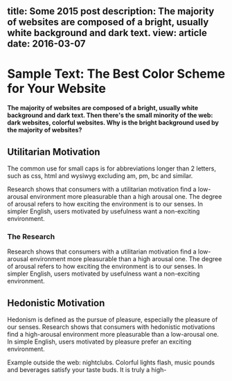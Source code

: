 title: Some 2015 post
description: The majority of websites are composed of a bright, usually white background and dark text.
view: article
date: 2016-03-07
---
# Sample Text: The Best Color Scheme for Your Website

#### The majority of websites are composed of a bright, usually white background and dark text. Then there's the small minority of the web: dark websites, colorful websites. Why is the bright background used by the majority of websites?

## Utilitarian Motivation

The common use for small caps is for abbreviations longer than 2 letters, such as css, html and wysiwyg excluding am, pm, bc and similar.

Research shows that consumers with a utilitarian motivation find a low-arousal environment more pleasurable than a high arousal one. The degree of arousal refers to how exciting the environment is to our senses. In simpler English, users motivated by usefulness want a non-exciting environment.

### The Research

Research shows that consumers with a utilitarian motivation find a low-arousal environment more pleasurable than a high arousal one. The degree of arousal refers to how exciting the environment is to our senses. In simpler English, users motivated by usefulness want a non-exciting environment.

## Hedonistic Motivation

Hedonism is defined as the pursue of pleasure, especially the pleasure of our senses. Research shows that consumers with hedonistic motivations find a high-arousal environment more pleasurable than a low-arousal one. In simple English, users motivated by pleasure prefer an exciting environment.

Example outside the web: nightclubs. Colorful lights flash, music pounds and beverages satisfy your taste buds. It is truly a high-
